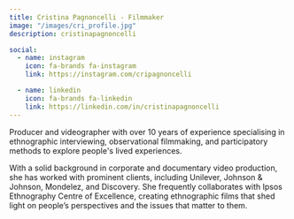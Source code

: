 ```yaml
---
title: Cristina Pagnoncelli - Filmmaker
image: "/images/cri_profile.jpg"
description: cristinapagnoncelli

social:
  - name: instagram
    icon: fa-brands fa-instagram
    link: https://instagram.com/cripagnoncelli

  - name: linkedin
    icon: fa-brands fa-linkedin
    link: https://linkedin.com/in/cristinapagnoncelli
---
```


Producer and videographer with over 10 years of experience specialising in ethnographic interviewing, observational filmmaking, and participatory methods to explore people's lived experiences.

With a solid background in corporate and documentary video production, she has worked with prominent clients, including Unilever, Johnson & Johnson, Mondelez, and Discovery.
She frequently collaborates with Ipsos Ethnography Centre of Excellence, creating ethnographic films that shed light on people’s perspectives and the issues that matter to them.
